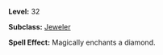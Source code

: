 <!-- TITLE: Spell: Enchant Diamond -->

**Level:** 32

**Subclass:** [Jeweler](jeweler)

**Spell Effect:**  Magically enchants a diamond.